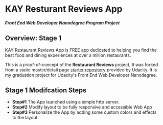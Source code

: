 # KAY Resturant Reviews App

#### _Front End Web Developer Nanodegree Program Project_

## Overview: Stage 1

KAY Restaurant Reviews App is FREE app dedicated to helping you find the best food and dining experiences at over a million restaurants.

This is a proof-of-concept of the **Restaurant Reviews** project, It was forked from a static master/detail page [starter repository](https://github.com/udacity/mws-restaurant-stage-1) provided by Udacity. It is my graduation project for Udacity's Front End Web Developer Nanodegree.

## Stage 1 Modifcation Steps

- **Step#1** The App launched using a simple http server.
- **Step#2** Modify layout to be fully responsive and accessible Web App
- **Step#3** Personalize the App by adding some custom colors and effects to the layout.
